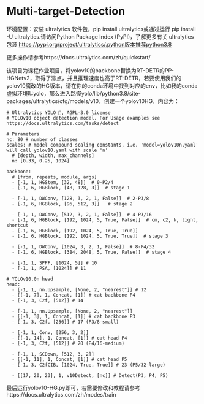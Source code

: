# Multi-target-Detection

环境配置：安装 ultralytics 软件包，pip install ultralytics或通过运行 pip install -U ultralytics.请访问Python Package Index (PyPI)，了解更多有关 ultralytics 包装 https://pypi.org/project/ultralytics/.python版本推荐python3.8

更多操作请参考https://docs.ultralytics.com/zh/quickstart/

该项目为课程作业项目，将yolov10的backbone替换为RT-DETR的PP-HGNetv2，取得了涨点，并且推理速度也高于RT-DETR，若要使用我们的yolov10魔改的HG版本，请在你的conda环境中找到对应的env，比如我的conda虚拟环境叫yolo，那么进入路径yolo/lib/python3.8/site-packages/ultralytics/cfg/models/v10，创建一个yolov10HG，内容为：

```
# Ultralytics YOLO 🚀, AGPL-3.0 license
# YOLOv10 object detection model. For Usage examples see https://docs.ultralytics.com/tasks/detect
 
# Parameters
nc: 80 # number of classes
scales: # model compound scaling constants, i.e. 'model=yolov10n.yaml' will call yolov10.yaml with scale 'n'
  # [depth, width, max_channels]
  n: [0.33, 0.25, 1024]
 
backbone:
  # [from, repeats, module, args]
  - [-1, 1, HGStem, [32, 48]]  # 0-P2/4
  - [-1, 6, HGBlock, [48, 128, 3]]  # stage 1
 
  - [-1, 1, DWConv, [128, 3, 2, 1, False]]  # 2-P3/8
  - [-1, 6, HGBlock, [96, 512, 3]]   # stage 2
 
  - [-1, 1, DWConv, [512, 3, 2, 1, False]]  # 4-P3/16
  - [-1, 6, HGBlock, [192, 1024, 5, True, False]]  # cm, c2, k, light, shortcut
  - [-1, 6, HGBlock, [192, 1024, 5, True, True]]
  - [-1, 6, HGBlock, [192, 1024, 5, True, True]]  # stage 3
 
  - [-1, 1, DWConv, [1024, 3, 2, 1, False]]  # 8-P4/32
  - [-1, 6, HGBlock, [384, 2048, 5, True, False]]  # stage 4
 
  - [-1, 1, SPPF, [1024, 5]] # 10
  - [-1, 1, PSA, [1024]] # 11
 
# YOLOv10.0n head
head:
  - [-1, 1, nn.Upsample, [None, 2, "nearest"]] # 12
  - [[-1, 7], 1, Concat, [1]] # cat backbone P4
  - [-1, 3, C2f, [512]] # 14
 
  - [-1, 1, nn.Upsample, [None, 2, "nearest"]]
  - [[-1, 3], 1, Concat, [1]] # cat backbone P3
  - [-1, 3, C2f, [256]] # 17 (P3/8-small)
 
  - [-1, 1, Conv, [256, 3, 2]]
  - [[-1, 14], 1, Concat, [1]] # cat head P4
  - [-1, 3, C2f, [512]] # 20 (P4/16-medium)
 
  - [-1, 1, SCDown, [512, 3, 2]]
  - [[-1, 11], 1, Concat, [1]] # cat head P5
  - [-1, 3, C2fCIB, [1024, True, True]] # 23 (P5/32-large)
 
  - [[17, 20, 23], 1, v10Detect, [nc]] # Detect(P3, P4, P5)
```

最后运行yolov10-HG.py即可，若需要修改和教程请参考https://docs.ultralytics.com/zh/modes/train
